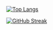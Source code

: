 [![Top Langs](https://github-readme-stats.vercel.app/api/top-langs/?username=arashmpr&layout=compact&theme=codeSTACKr)](https://github.com/anuraghazra/github-readme-stats)

[![GitHub Streak](http://github-readme-streak-stats.herokuapp.com?user=arashmpr&theme=dark&background=000000)](https://git.io/streak-stats)


